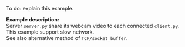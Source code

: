 To do: explain this example.

**Example description:**  
Server `server.py` share its webcam video to each connected `client.py`.  
This example support slow network.  
See also alternative method of `TCP/socket_buffer`.